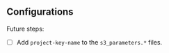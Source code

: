 <br>

## Configurations

Future steps:

- [ ] Add `project-key-name` to the `s3_parameters.*` files.

<br>
<br>

<br>
<br>

<br>
<br>

<br>
<br>
